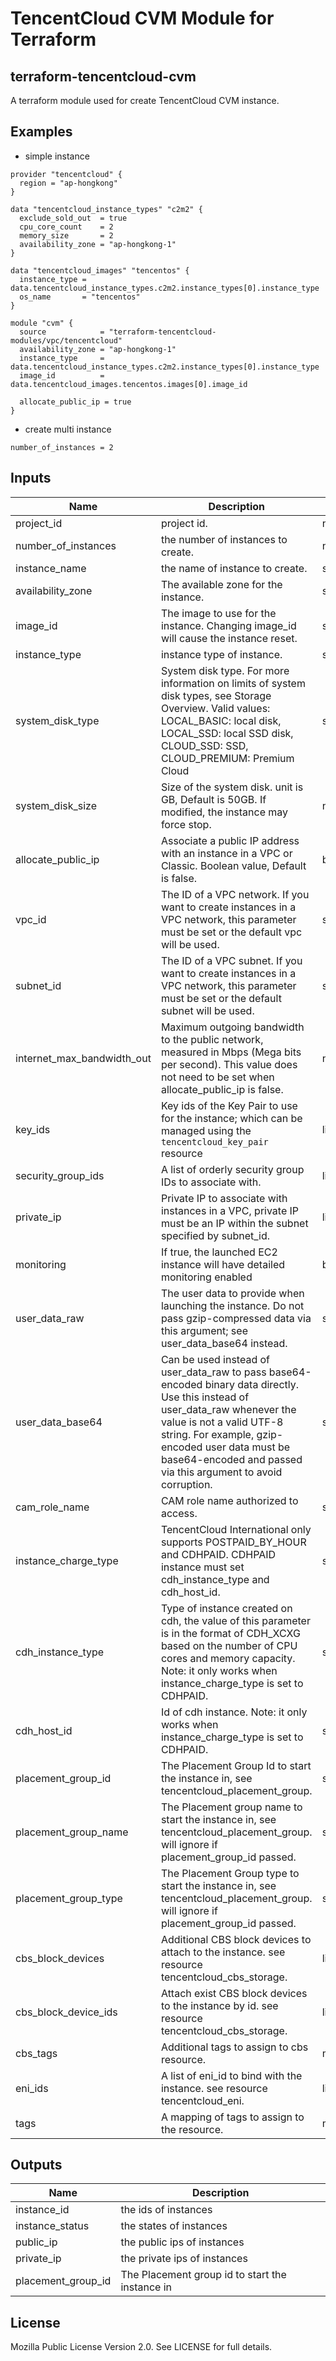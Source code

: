 # TencentCloud CVM Module for Terraform

## terraform-tencentcloud-cvm

A terraform module used for create TencentCloud CVM instance.

## Examples
- simple instance
```hcl
provider "tencentcloud" {
  region = "ap-hongkong"
}

data "tencentcloud_instance_types" "c2m2" {
  exclude_sold_out  = true
  cpu_core_count    = 2
  memory_size       = 2
  availability_zone = "ap-hongkong-1"
}

data "tencentcloud_images" "tencentos" {
  instance_type = data.tencentcloud_instance_types.c2m2.instance_types[0].instance_type
  os_name       = "tencentos"
}

module "cvm" {
  source            = "terraform-tencentcloud-modules/vpc/tencentcloud"
  availability_zone = "ap-hongkong-1"
  instance_type     = data.tencentcloud_instance_types.c2m2.instance_types[0].instance_type
  image_id          = data.tencentcloud_images.tencentos.images[0].image_id
  
  allocate_public_ip = true
}
```
- create multi instance
```hcl
number_of_instances = 2
```

## Inputs

| Name                       | Description                                                                                                                                                                                                                                                                      | Type              | Default          | Required |
|----------------------------|----------------------------------------------------------------------------------------------------------------------------------------------------------------------------------------------------------------------------------------------------------------------------------|-------------------|------------------|:--------:|
| project_id                 | project id.                                                                                                                                                                                                                                                                      | number            | 0                |    no    |
| number_of_instances        | the number of instances to create.                                                                                                                                                                                                                                               | number            | 1                |    no    |
| instance_name              | the name of instance to create.                                                                                                                                                                                                                                                  | string            | cvm              |    no    |
| availability_zone          | The available zone for the instance.                                                                                                                                                                                                                                             | string            | null             |   yes    |
| image_id                   | The image to use for the instance. Changing image_id will cause the instance reset.                                                                                                                                                                                              | string            | null             |   yes    |
| instance_type              | instance type of instance.                                                                                                                                                                                                                                                       | string            | ""               |   yes    |
| system_disk_type           | System disk type. For more information on limits of system disk types, see Storage Overview. Valid values: LOCAL_BASIC: local disk, LOCAL_SSD: local SSD disk, CLOUD_SSD: SSD, CLOUD_PREMIUM: Premium Cloud                                                                      | string            | CLOUD_PREMIUM    |    no    |
| system_disk_size           | Size of the system disk. unit is GB, Default is 50GB. If modified, the instance may force stop.                                                                                                                                                                                  | number            | 50               |    no    |
| allocate_public_ip         | Associate a public IP address with an instance in a VPC or Classic. Boolean value, Default is false.                                                                                                                                                                             | bool              | false            |    no    |
| vpc_id                     | The ID of a VPC network. If you want to create instances in a VPC network, this parameter must be set or the default vpc will be used.                                                                                                                                           | string            | null             |    no    |
| subnet_id                  | The ID of a VPC subnet. If you want to create instances in a VPC network, this parameter must be set or the default subnet will be used.                                                                                                                                         | string            | null             |    no    |
| internet_max_bandwidth_out | Maximum outgoing bandwidth to the public network, measured in Mbps (Mega bits per second). This value does not need to be set when allocate_public_ip is false.                                                                                                                  | number            | 10               |    no    |
| key_ids                    | Key ids of the Key Pair to use for the instance; which can be managed using the `tencentcloud_key_pair` resource                                                                                                                                                                 | list(string)      | null             |    no    |
| security_group_ids         | A list of orderly security group IDs to associate with.                                                                                                                                                                                                                          | list(string)      | null             |    no    |
| private_ip                 | Private IP to associate with instances in a VPC, private IP must be an IP within the subnet specified by subnet_id.                                                                                                                                                              | list(string)      | []               |    no    |
| monitoring                 | If true, the launched EC2 instance will have detailed monitoring enabled                                                                                                                                                                                                         | bool              | true             |    no    |
| user_data_raw              | The user data to provide when launching the instance. Do not pass gzip-compressed data via this argument; see user_data_base64 instead.                                                                                                                                          | string            | null             |    no    |
| user_data_base64           | Can be used instead of user_data_raw to pass base64-encoded binary data directly. Use this instead of user_data_raw whenever the value is not a valid UTF-8 string. For example, gzip-encoded user data must be base64-encoded and passed via this argument to avoid corruption. | string            | null             |    no    |
| cam_role_name              | CAM role name authorized to access.                                                                                                                                                                                                                                              | string            | null             |    no    |
| instance_charge_type       | TencentCloud International only supports POSTPAID_BY_HOUR and CDHPAID.  CDHPAID instance must set cdh_instance_type and cdh_host_id.                                                                                                                                             | string            | POSTPAID_BY_HOUR |    no    |
| cdh_instance_type          | Type of instance created on cdh, the value of this parameter is in the format of CDH_XCXG based on the number of CPU cores and memory capacity. Note: it only works when instance_charge_type is set to CDHPAID.                                                                 | string            | null             |    no    |
| cdh_host_id                | Id of cdh instance. Note: it only works when instance_charge_type is set to CDHPAID.                                                                                                                                                                                             | string            | null             |    no    |
| placement_group_id         | The Placement Group Id to start the instance in, see tencentcloud_placement_group.                                                                                                                                                                                               | string            | ""               |    no    |
| placement_group_name       | The Placement group name to start the instance in, see tencentcloud_placement_group. will ignore if placement_group_id passed.                                                                                                                                                   | string            | ""               |    no    |
| placement_group_type       | The Placement Group type to start the instance in, see tencentcloud_placement_group. will ignore if placement_group_id passed.                                                                                                                                                   | string            | HOST             |    no    |
| cbs_block_devices          | Additional CBS block devices to attach to the instance. see resource tencentcloud_cbs_storage.                                                                                                                                                                                   | list(map(string)) | []               |    no    |
| cbs_block_device_ids       | Attach exist CBS block devices to the instance by id.  see resource tencentcloud_cbs_storage.                                                                                                                                                                                    | list(string)      | []               |    no    |
| cbs_tags                   | Additional tags to assign to cbs resource.                                                                                                                                                                                                                                       | map(string)       | {}               |    no    |
| eni_ids                    | A list of eni_id to bind with the instance. see resource tencentcloud_eni.                                                                                                                                                                                                       | list(string)      | []               |    no    |
| tags                       | A mapping of tags to assign to the resource.                                                                                                                                                                                                                                     | map(string)       | {}               |    no    |


## Outputs

| Name                | Description                                     |
|---------------------|-------------------------------------------------|
| instance_id         | the ids of instances                            |
| instance_status     | the states of instances                         |
| public_ip           | the public ips of instances                     |
| private_ip          | the private ips of instances                    |
| placement_group_id  | The Placement group id to start the instance in |

## License

Mozilla Public License Version 2.0.
See LICENSE for full details.
